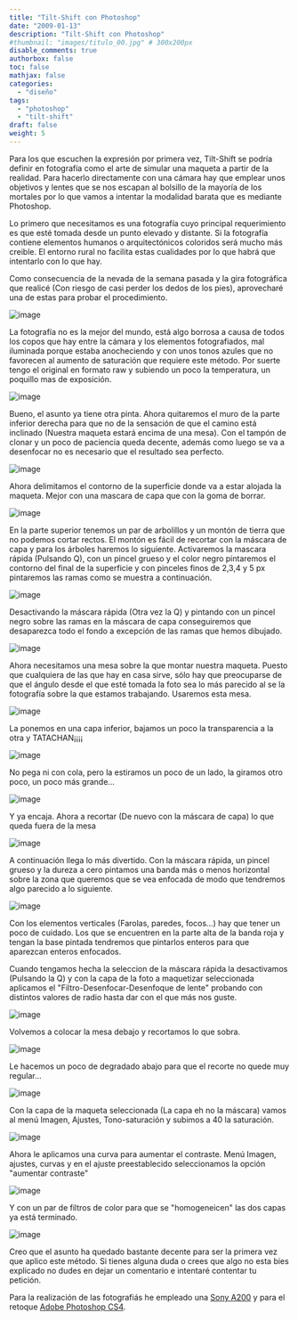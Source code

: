 ```yaml
---
title: "Tilt-Shift con Photoshop"
date: "2009-01-13"
description: "Tilt-Shift con Photoshop"
#thumbnail: "images/titulo_00.jpg" # 300x200px
disable_comments: true
authorbox: false
toc: false
mathjax: false
categories:
  - "diseño"
tags:
  - "photoshop"
  - "tilt-shift"
draft: false
weight: 5
---
```

Para los que escuchen la expresión por primera vez, Tilt-Shift se podría definir en fotografía como el arte de simular una maqueta a partir de la realidad. Para hacerlo directamente con una cámara hay que emplear unos objetivos y lentes que se nos escapan al bolsillo de la mayoría de los mortales por lo que vamos a intentar la modalidad barata que es mediante Photoshop.

Lo primero que necesitamos es una fotografía cuyo principal requerimiento es que esté tomada desde un punto elevado y distante. Si la fotografía contiene elementos humanos o arquitectónicos coloridos será mucho más creible. El entorno rural no facilita estas cualidades por lo que habrá que intentarlo con lo que hay.

Como consecuencia de la nevada de la semana pasada y la gira fotográfica que realicé (Con riesgo de casi perder los dedos de los pies), aprovecharé una de estas para probar el procedimiento.

![image][11]

La fotografía no es la mejor del mundo, está algo borrosa a causa de todos los copos que hay entre la cámara y los elementos fotografiados, mal iluminada porque estaba anocheciendo y con unos tonos azules que no favorecen al aumento de saturación que requiere este método. Por suerte tengo el original en formato raw y subiendo un poco la temperatura, un poquillo mas de exposición.

![image][12]

Bueno, el asunto ya tiene otra pinta. Ahora quitaremos el muro de la parte inferior derecha para que no de la sensación de que el camino está inclinado (Nuestra maqueta estará encima de una mesa). Con el tampón de clonar y un poco de paciencia queda decente, además como luego se va a desenfocar no es necesario que el resultado sea perfecto.

![image][13]

Ahora delimitamos el contorno de la superficie donde va a estar alojada la maqueta. Mejor con una mascara de capa que con la goma de borrar.

![image][14]

En la parte superior tenemos un par de arbolillos y un montón de tierra que no podemos cortar rectos. El montón es fácil de recortar con la máscara de capa y para los árboles haremos lo siguiente. Activaremos la mascara rápida (Pulsando Q), con un pincel grueso y el color negro pintaremos el contorno del final de la superficie y con pinceles finos de 2,3,4 y 5 px pintaremos las ramas como se muestra a continuación.

![image][15]

Desactivando la máscara rápida (Otra vez la Q) y pintando con un pincel negro sobre las ramas en la máscara de capa conseguiremos que desaparezca todo el fondo a excepción de las ramas que hemos dibujado.

![image][16]

Ahora necesitamos una mesa sobre la que montar nuestra maqueta. Puesto que cualquiera de las que hay en casa sirve, sólo hay que preocuparse de que el ángulo desde el que esté tomada la foto sea lo más parecido al se la fotografía sobre la que estamos trabajando. Usaremos esta mesa.

![image][17]

La ponemos en una capa inferior, bajamos un poco la transparencia a la otra y TATACHAN¡¡¡¡

![image][18]

No pega ni con cola, pero la estiramos un poco de un lado, la giramos otro poco, un poco más grande...

![image][19]

Y ya encaja. Ahora a recortar (De nuevo con la máscara de capa) lo que queda fuera de la mesa

![image][20]

A continuación llega lo más divertido. Con la máscara rápida, un pincel grueso y la dureza a cero pintamos una banda más o menos horizontal sobre la zona que queremos que se vea enfocada de modo que tendremos algo parecido a lo siguiente.

![image][21]

Con los elementos verticales (Farolas, paredes, focos...) hay que tener un poco de cuidado. Los que se encuentren en la parte alta de la banda roja y tengan la base pintada tendremos que pintarlos enteros para que aparezcan enteros enfocados.

Cuando tengamos hecha la seleccion de la máscara rápida la desactivamos (Pulsando la Q) y con la capa de la foto a maquetizar seleccionada aplicamos el "Filtro-Desenfocar-Desenfoque de lente" probando con distintos valores de radio hasta dar con el que más nos guste.

![image][22]

Volvemos a colocar la mesa debajo y recortamos lo que sobra.

![image][23]

Le hacemos un poco de degradado abajo para que el recorte no quede muy regular...

![image][24]

Con la capa de la maqueta seleccionada (La capa eh no la máscara) vamos al menú Imagen, Ajustes, Tono-saturación y subimos a 40 la saturación.

![image][25]

Ahora le aplicamos una curva para aumentar el contraste. Menú Imagen, ajustes, curvas y en el ajuste preestablecido seleccionamos la opción "aumentar contraste"

![image][26]

Y con un par de filtros de color para que se "homogeneicen" las dos capas ya está terminado.

![image][27]

Creo que el asunto ha quedado bastante decente para ser la primera vez que aplico este método. Si tienes alguna duda o crees que algo no esta bies explicado no dudes en dejar un comentario e intentaré contentar tu petición.

Para la realización de las fotografiás he empleado una [Sony A200][3] y para el retoque [Adobe Photoshop CS4][4].

[3]: https://www.sony.es/electronics/support/a-mount-body-dslr-a200-series/dslr-a200/specifications
[4]: http://www.adobe.com/es/products/photoshop/photoshop/

[11]: /images/20090103_Tilt_Sift_Molino_001.jpg
[12]: /images/20090103_Tilt_Sift_Molino_002.jpg
[13]: /images/20090103_Tilt_Sift_Molino_003.jpg
[14]: /images/20090103_Tilt_Sift_Molino_004.jpg
[15]: /images/20090103_Tilt_Sift_Molino_005.jpg
[16]: /images/20090103_Tilt_Sift_Molino_006.jpg
[17]: /images/20090103_Tilt_Sift_Molino_007.jpg
[18]: /images/20090103_Tilt_Sift_Molino_008.jpg
[19]: /images/20090103_Tilt_Sift_Molino_009.jpg
[20]: /images/20090103_Tilt_Sift_Molino_010.jpg
[21]: /images/20090103_Tilt_Sift_Molino_011.jpg
[22]: /images/20090103_Tilt_Sift_Molino_012.jpg
[23]: /images/20090103_Tilt_Sift_Molino_013.jpg
[24]: /images/20090103_Tilt_Sift_Molino_014.jpg
[25]: /images/20090103_Tilt_Sift_Molino_015.jpg
[26]: /images/20090103_Tilt_Sift_Molino_016.jpg
[27]: /images/20090103_Tilt_Sift_Molino_017.jpg
